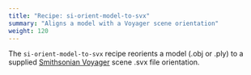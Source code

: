 ```yaml
---
title: "Recipe: si-orient-model-to-svx"
summary: "Aligns a model with a Voyager scene orientation"
weight: 120
---
```


The `si-orient-model-to-svx` recipe reorients a model (.obj or .ply) to a supplied [Smithsonian Voyager](https://github.com/Smithsonian/dpo-voyager) scene .svx file orientation.